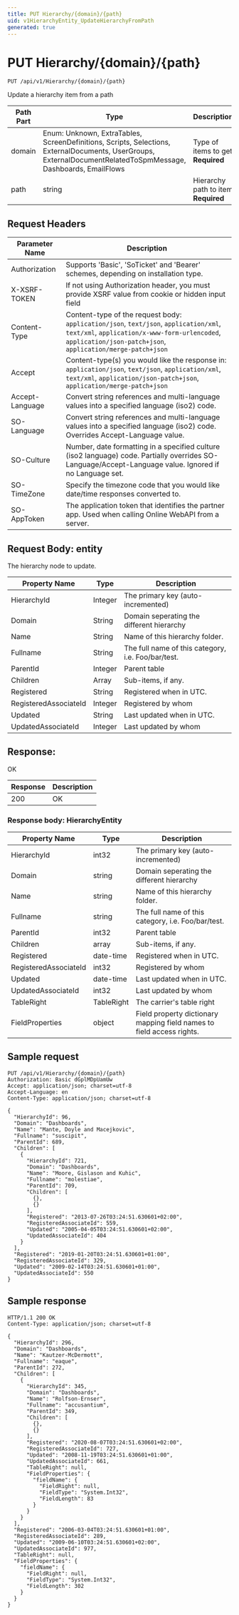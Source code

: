 ```yaml
---
title: PUT Hierarchy/{domain}/{path}
uid: v1HierarchyEntity_UpdateHierarchyFromPath
generated: true
---
```


# PUT Hierarchy/{domain}/{path}

```http
PUT /api/v1/Hierarchy/{domain}/{path}
```

Update a hierarchy item from a path






| Path Part | Type | Description |
|-----------|------|-------------|
| domain | Enum: Unknown, ExtraTables, ScreenDefinitions, Scripts, Selections, ExternalDocuments, UserGroups, ExternalDocumentRelatedToSpmMessage, Dashboards, EmailFlows | Type of items to get **Required** |
| path | string | Hierarchy path to item **Required** |



## Request Headers

| Parameter Name | Description |
|----------------|-------------|
| Authorization  | Supports 'Basic', 'SoTicket' and 'Bearer' schemes, depending on installation type. |
| X-XSRF-TOKEN   | If not using Authorization header, you must provide XSRF value from cookie or hidden input field |
| Content-Type | Content-type of the request body: `application/json`, `text/json`, `application/xml`, `text/xml`, `application/x-www-form-urlencoded`, `application/json-patch+json`, `application/merge-patch+json` |
| Accept         | Content-type(s) you would like the response in: `application/json`, `text/json`, `application/xml`, `text/xml`, `application/json-patch+json`, `application/merge-patch+json` |
| Accept-Language | Convert string references and multi-language values into a specified language (iso2) code. |
| SO-Language | Convert string references and multi-language values into a specified language (iso2) code. Overrides Accept-Language value. |
| SO-Culture | Number, date formatting in a specified culture (iso2 language) code. Partially overrides SO-Language/Accept-Language value. Ignored if no Language set. |
| SO-TimeZone | Specify the timezone code that you would like date/time responses converted to. |
| SO-AppToken | The application token that identifies the partner app. Used when calling Online WebAPI from a server. |

## Request Body: entity 

The hierarchy node to update. 

| Property Name | Type |  Description |
|----------------|------|--------------|
| HierarchyId | Integer | The primary key (auto-incremented) |
| Domain | String | Domain seperating the different hierarchy |
| Name | String | Name of this hierarchy folder. |
| Fullname | String | The full name of this category, i.e. Foo/bar/test. |
| ParentId | Integer | Parent table |
| Children | Array | Sub-items, if any. |
| Registered | String | Registered when  in UTC. |
| RegisteredAssociateId | Integer | Registered by whom |
| Updated | String | Last updated when  in UTC. |
| UpdatedAssociateId | Integer | Last updated by whom |

## Response:

OK

| Response | Description |
|----------------|-------------|
| 200 | OK |

### Response body: HierarchyEntity

| Property Name | Type |  Description |
|----------------|------|--------------|
| HierarchyId | int32 | The primary key (auto-incremented) |
| Domain | string | Domain seperating the different hierarchy |
| Name | string | Name of this hierarchy folder. |
| Fullname | string | The full name of this category, i.e. Foo/bar/test. |
| ParentId | int32 | Parent table |
| Children | array | Sub-items, if any. |
| Registered | date-time | Registered when  in UTC. |
| RegisteredAssociateId | int32 | Registered by whom |
| Updated | date-time | Last updated when  in UTC. |
| UpdatedAssociateId | int32 | Last updated by whom |
| TableRight | TableRight | The carrier's table right |
| FieldProperties | object | Field property dictionary mapping field names to field access rights. |

## Sample request

```http!
PUT /api/v1/Hierarchy/{domain}/{path}
Authorization: Basic dGplMDpUamUw
Accept: application/json; charset=utf-8
Accept-Language: en
Content-Type: application/json; charset=utf-8

{
  "HierarchyId": 96,
  "Domain": "Dashboards",
  "Name": "Mante, Doyle and Macejkovic",
  "Fullname": "suscipit",
  "ParentId": 689,
  "Children": [
    {
      "HierarchyId": 721,
      "Domain": "Dashboards",
      "Name": "Moore, Gislason and Kuhic",
      "Fullname": "molestiae",
      "ParentId": 709,
      "Children": [
        {},
        {}
      ],
      "Registered": "2013-07-26T03:24:51.630601+02:00",
      "RegisteredAssociateId": 559,
      "Updated": "2005-04-05T03:24:51.630601+02:00",
      "UpdatedAssociateId": 404
    }
  ],
  "Registered": "2019-01-20T03:24:51.630601+01:00",
  "RegisteredAssociateId": 329,
  "Updated": "2009-02-14T03:24:51.630601+01:00",
  "UpdatedAssociateId": 550
}
```

## Sample response

```http_
HTTP/1.1 200 OK
Content-Type: application/json; charset=utf-8

{
  "HierarchyId": 296,
  "Domain": "Dashboards",
  "Name": "Kautzer-McDermott",
  "Fullname": "eaque",
  "ParentId": 272,
  "Children": [
    {
      "HierarchyId": 345,
      "Domain": "Dashboards",
      "Name": "Rolfson-Ernser",
      "Fullname": "accusantium",
      "ParentId": 349,
      "Children": [
        {},
        {}
      ],
      "Registered": "2020-08-07T03:24:51.630601+02:00",
      "RegisteredAssociateId": 727,
      "Updated": "2008-11-19T03:24:51.630601+01:00",
      "UpdatedAssociateId": 661,
      "TableRight": null,
      "FieldProperties": {
        "fieldName": {
          "FieldRight": null,
          "FieldType": "System.Int32",
          "FieldLength": 83
        }
      }
    }
  ],
  "Registered": "2006-03-04T03:24:51.630601+01:00",
  "RegisteredAssociateId": 289,
  "Updated": "2009-06-10T03:24:51.630601+02:00",
  "UpdatedAssociateId": 977,
  "TableRight": null,
  "FieldProperties": {
    "fieldName": {
      "FieldRight": null,
      "FieldType": "System.Int32",
      "FieldLength": 302
    }
  }
}
```